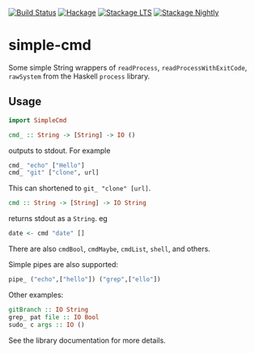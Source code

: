[![Build Status](https://travis-ci.org/juhp/simple-cmd.png)](https://travis-ci.com/juhp/simple-cmd)
[![Hackage](http://img.shields.io/hackage/v/simple-cmd.png)](http://hackage.haskell.org/package/simple-cmd)
[![Stackage LTS](http://stackage.org/package/simple-cmd/badge/lts)](http://stackage.org/lts/package/simple-cmd)
[![Stackage Nightly](http://stackage.org/package/simple-cmd/badge/nightly)](http://stackage.org/nightly/package/simple-cmd)

# simple-cmd

Some simple String wrappers of `readProcess`, `readProcessWithExitCode`,
`rawSystem` from the Haskell `process` library.

## Usage

```haskell
import SimpleCmd
```

```haskell
cmd_ :: String -> [String] -> IO ()
```
outputs to stdout. For example

```haskell
cmd_ "echo" ["Hello"]
cmd_ "git" ["clone", url]
```
This can shortened to `git_ "clone" [url]`.

```haskell
cmd :: String -> [String] -> IO String
```
returns stdout as a `String`. eg

```haskell
date <- cmd "date" []
```

There are also `cmdBool`, `cmdMaybe`, `cmdList`, `shell`, and others.

Simple pipes are also supported:
```haskell
pipe_ ("echo",["hello"]) ("grep",["ello"])
```

Other examples:
```haskell
gitBranch :: IO String
grep_ pat file :: IO Bool
sudo_ c args :: IO ()
```

See the library documentation for more details.
